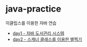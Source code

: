 # java-practice
이클립스를 이용한 자바 연습
* <a href="https://github.com/kongsabary/java-practice/commit/de18567ce31546983af790a624074538316d5e36?branch=de18567ce31546983af790a624074538316d5e36&diff=unified">day1 - 자바 도서관리 시스템</a>  
* <a href="https://github.com/kongsabary/java-practice/commit/296c7684d07d5e3b6e319f339e5c583dfd7c5f84">day2 - 스캐너 클래스를 이용한 별찍기</a>
